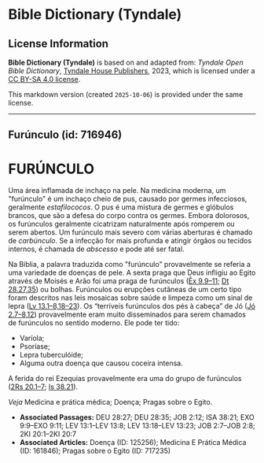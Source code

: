 # Bible Dictionary (Tyndale)

## License Information

**Bible Dictionary (Tyndale)** is based on and adapted from: _Tyndale Open Bible Dictionary_, [Tyndale House Publishers](https://tyndaleopenresources.com/), 2023, which is licensed under a [CC BY-SA 4.0 license](https://creativecommons.org/licenses/by-sa/4.0/legalcode.en).

This markdown version (created `2025-10-06`) is provided under the same license.



--------------------------------

## Furúnculo (id: 716946)

FURÚNCULO
=========

Uma área inflamada de inchaço na pele. Na medicina moderna, um "furúnculo" é um inchaço cheio de pus, causado por germes infecciosos, geralmente *estafilococos*. O pus é uma mistura de germes e glóbulos brancos, que são a defesa do corpo contra os germes. Embora dolorosos, os furúnculos geralmente cicatrizam naturalmente após romperem ou serem abertos. Um furúnculo mais severo com várias aberturas é chamado de *carbúnculo*. Se a infecção for mais profunda e atingir órgãos ou tecidos internos, é chamada de *abscesso* e pode até ser fatal.

Na Bíblia, a palavra traduzida como "furúnculo" provavelmente se referia a uma variedade de doenças de pele. A sexta praga que Deus infligiu ao Egito através de Moisés e Arão foi uma praga de furúnculos ([Êx 9\.9–11](https://ref.ly/Exod9:9-Exod9:11); [Dt 28\.27,35](https://ref.ly/Deut28:27,Deut28:35)) ou bolhas. Furúnculos ou erupções cutâneas de um certo tipo foram descritos nas leis mosaicas sobre saúde e limpeza como um sinal de lepra ([Lv 13\.1–8,18–23](https://ref.ly/Lev13:1-Lev13:8,Lev13:18-Lev13:23)). Os “terríveis furúnculos dos pés à cabeça” de Jó ([Jó 2\.7–8,12](https://ref.ly/Job2:7-Job2:8,Job2:12)) provavelmente eram muito disseminados para serem chamados de furúnculos no sentido moderno. Ele pode ter tido:

* Varíola;
* Psoríase;
* Lepra tuberculóide;
* Alguma outra doença que causou coceira intensa.

A ferida do rei Ezequias provavelmente era uma do grupo de furúnculos ([2Rs 20\.1–7](https://ref.ly/2Kgs20:1-2Kgs20:7); [Is 38\.21](https://ref.ly/Isa38:21)).

*Veja* Medicina e prática médica; Doença; Pragas sobre o Egito.

* **Associated Passages:** DEU 28:27; DEU 28:35; JOB 2:12; ISA 38:21; EXO 9:9–EXO 9:11; LEV 13:1–LEV 13:8; LEV 13:18–LEV 13:23; JOB 2:7–JOB 2:8; 2KI 20:1–2KI 20:7
* **Associated Articles:** Doença (ID: 125256); Medicina E Prática Médica (ID: 161846); Pragas sobre o Egito (ID: 717235)


